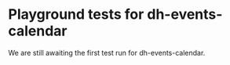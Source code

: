 # Playground tests for dh-events-calendar
We are still awaiting the first test run for dh-events-calendar.
